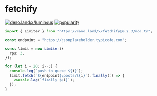 # fetchify

[![deno.land/x/luminous](https://shield.deno.dev/x/fetchify)](https://deno.land/x/fetchify)
[![popularity](https://deno.land/badge/fetchify/popularity)](https://deno.land/x/fetchify)

```ts
import { Limiter } from "https://deno.land/x/fetchify@0.2.3/mod.ts";

const endpoint = "https://jsonplaceholder.typicode.com";

const limit = new Limiter({
  rps: 3,
});

for (let i = 20; i--;) {
  console.log(`push to queue ${i}`);
  limit.fetch(`${endpoint}/posts/${i}`).finally(() => {
    console.log(`finally ${i}`);
  });
}
```
